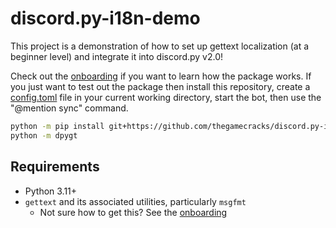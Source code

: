 # discord.py-i18n-demo

This project is a demonstration of how to set up gettext localization
(at a beginner level) and integrate it into discord.py v2.0!

Check out the [onboarding] if you want to learn how the package works.
If you just want to test out the package then install this repository,
create a [config.toml] file in your current working directory,
start the bot, then use the "@mention sync" command.

```sh
python -m pip install git+https://github.com/thegamecracks/discord.py-i18n-demo
python -m dpygt
```

## Requirements

- Python 3.11+
- `gettext` and its associated utilities, particularly `msgfmt`
  - Not sure how to get this? See the [onboarding](/docs/en/onboarding.md#gettext)

[onboarding]: /docs/en/onboarding.md
[config.toml]: /src/dpygt/config_default.toml
